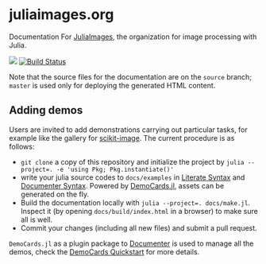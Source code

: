 # juliaimages.org

Documentation For [JuliaImages](https://github.com/JuliaImages), the organization for image processing with Julia.

[![](https://img.shields.io/badge/docs-latest-blue.svg)](https://juliaimages.org/latest/) [![Build Status](https://travis-ci.org/JuliaImages/juliaimages.github.io.svg?branch=source)](https://travis-ci.org/JuliaImages/juliaimages.github.io)

Note that the source files for the documentation are on the `source`
branch; `master` is used only for deploying the generated HTML
content.

## Adding demos

Users are invited to add demonstrations carrying out particular tasks, for example like the gallery for [scikit-image](http://scikit-image.org/docs/stable/auto_examples/).
The current procedure is as follows:

- `git clone` a copy of this repository and initialize the project by `julia --project=. -e 'using Pkg; Pkg.instantiate()'`
- write your julia source codes to `docs/examples` in [Literate Syntax](https://fredrikekre.github.io/Literate.jl/stable/fileformat/#Syntax-1) and [Documenter Syntax](https://juliadocs.github.io/Documenter.jl/stable/man/syntax/). Powered by [DemoCards.jl](https://github.com/johnnychen94/DemoCards.jl), assets can be generated on the fly.
- Build the documentation locally with `julia --project=. docs/make.jl`. Inspect it (by opening `docs/build/index.html` in a browser) to make sure all is well.
- Commit your changes (including all new files) and submit a pull request.

`DemoCards.jl` as a plugin package to [Documenter](https://github.com/JuliaDocs/Documenter.jl) is used to manage all the demos, check the [DemoCards Quickstart](https://johnnychen94.github.io/DemoCards.jl/stable/democards/quickstart/index.html) for more details.